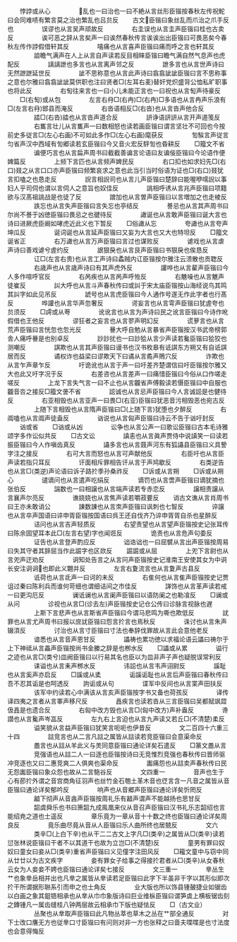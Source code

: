 <!-- { "loadSidebar": true } -->
　　悖誖或从心
　　
　　乱也一曰治也一曰不絶从言丝形臣锴按春秋左传祝鮀曰会同难啧有繁言莫之治也繁乱也吕贠反
　　古文臣锴曰象丝乱而爪治之爪手反也
　　
　　误谬也从言吴声顽故反
　　
　　右圭误也从言圭声臣锴曰桂也古卖反
　　
　　诶可恶之辞从言矣声一曰诶然春秋传言诶诶出出臣锴曰可畏恶矣今春秋左传作誖假借轩其反
　　
　　嘻痛也从言喜声臣锴曰痛而呼之言也轩其反
　　
　　詯瞻气满声在人上从言自声读若反目相睐臣锴曰瞻气满自然气息声也虎配反
　　
　　謧謧詍也多言也从言离声邻之反
　　
　　詍多言也从言世声诗曰无然詍詍延世反
　　
　　訿不思称意也从言此声诗曰翕翕訿訿臣锴曰言不思称事之意也尔雅曰翕翕訿訿莫供职也注曰贤者□(左耳右麦)替奸党炽盛背公恤私旷职事也将此反
　　
　　右匋往来言也一曰小儿未能正言也一曰祝也从言匋声待豪反
　　□(右匋)或从包
　　
　　左言右冄□(右冉)□(右冉)□多语也从言冉声乐浪有□(左言右冄)邯县而淹反
　　
　　右沓语相反□(右沓)也从言沓声他合反
　　
　　誻□(右沓)誻也从言沓声道合反
　　
　　訮诤语訮訮从言开声逷笺反
　　
　　右巂言壮儿从言巂声一曰数相怒也读若画臣锴曰谓言坚壮不可回也今按前史多従言□(左心右画)不可如此多作□(左心右画)麾获反
　　
　　訇騃言声従言匀省声汉中西域有訇郷读若玄臣锴曰今又音火宏反駍訇也昏耕反
　　□籀文不省
　　
　　谝便巧言也从言扁声周书曰截截善谝言论语曰友谝佞臣锴曰今论语作便婢篇反
　　
　　上频下言匹也从言频声婢民反
　　
　　右口扣也如求妇先□(右口)叕之从言口口亦声臣锴曰频繁哀求之意也此当引当时俗语为证也□(右口)叕犹言扣嗑之也恳走反
　　
　　誽言相誽司也从言儿声臣锴曰楚辞曰能喔咿嚅誽以事妇人乎司伺也谓以言伺人之意旨也奴佳反
　　
　　誂相呼诱从言兆声臣锴曰项籍欲与汉髙祖誂战是也徒了反
　　
　　譄加也从言曽声臣锴曰以言増加之也走棱反
　　
　　詄忘也从言失声臣锴曰言失忘也亭结反
　　
　　諅忌也从言其声周书曰尔尚不諅于凶徳臣锴曰畏忌之也徤待反
　　
　　譀诞也从言敢声臣锴曰诞大言也诗曰进厥虎臣阚如哮虎近此义也下暂反
　　□俗譀从忘
　　
　　夸譀也从言夸声坤瓜反
　　
　　诞词诞也从言延声臣锴曰又妄为大言也又大也特坦反
　　□籀文诞省正
　　
　　右万譀也从言万声臣锴曰言过也谋败反
　　
　　谑戏也从言虐声诗曰善戏谑兮虗约反
　　
　　詪狠戾也从言艮声臣锴曰书狠戾也俟恳反
　　
　　讧□(左言右贵)也从言工声诗曰蟊贼内讧臣锴按尔雅注云溃散也贡聦反
　　
　　右歳声也从言歳声诗曰有其声虎外反
　　
　　讙哗也从言雚声臣锴曰今人多作喧呼官反
　　
　　右呙疾也从言呙声呼恠反
　　
　　右魋噪也从言魋声徒崔反
　　
　　訆大呼也从言斗声春秋传曰或訆于宋太庙臣锴按山海经说鸟其鸣其訆字如此见吊反
　　
　　諕号也从言虎臣锴曰今人通作号遂无作此字者也行髙反
　　
　　哗讙也从言华声忽奢反
　　
　　谔妄言也从言雩声臣锴曰犹虗夸也贠须反
　　□謣或从荂
　　
　　讹讹言也从言为声诗曰民之讹言臣锴曰今诗作吪假借也王他反
　　
　　谬狂者之妄言也从言翏声明幻反
　　
　　谎萝言也从言荒声臣锴曰言恍忽也忽光反
　　
　　謈大呼自勉从言暴省声臣锴按汉书武帝榜郭舎人痛呼謈是也别卓反
　　
　　訬訬扰也一曰訬狯从言少声读若毚臣锴曰狯狡也测嘲反
　　
　　諆欺也从言其声臣锴曰谩书也汉书枚皋有诋諆东方朔又有自诋諆居而反
　　
　　谲权诈也益梁曰谬欺天下曰谲从言矞声鵙穴反
　　
　　诈欺也从言乍声章乍反
　　
　　吁诡讹也从言于声一曰吁差齐楚谓信曰吁臣锴按尔雅又大也此又吁字况于反
　　
　　右差咨也从言差声一曰痛惜臣锴曰今俗从口作嗟走嗟反
　　
　　上龙下言失气言一曰不止也从言龖省声傅毅读若慑臣锴曰中自服也龖音呇之接反□籀文詟不省
　　
　　誋诚也从言忌声臣锴曰今人言诚誋是也健待反
　　
　　右亚相毁也从言亚声一曰畏□(右亚)臣锴曰犹恶音污相毁恶也宛古反
　　
　　上随下言相毁也从言隋声臣锴曰□(上随下言)犹堕也夕醉反
　　
　　右阘嗑也从言阘声徒盍反
　　
　　讻说也从言匈声臣锴曰诗云不告于讻吁封反
　　讻或省
　　□讻或从凶
　　
　　讼争也从言公声一曰歌讼臣锴曰古本毛诗雅颂字多作讼似共反
　　□古文讼
　　
　　謓恚也从言眞声贾侍中说謓笑一曰读若振臣锴曰今人作嗔齿真反
　　
　　讘多言也从言聂声河东有狐讘县臣锴曰义具謺字注之接反
　　
　　右可大言而怒也从言可声献他反
　　
　　右臣吁也从言臣声读若指只耳反
　　
　　讦面相斥罪相告讦从言于声鸠歇反
　　
　　右类逆告也从言□(类逆)声论语曰诉子路扵季孙桑祚反
　　□诉或从言朔
　　□诉或从朔心
　　
　　谴谪问也从言遣声吃绢反
　　
　　谪罚也从言啻声臣锴曰谪犹摘也张伯反
　　
　　諯数也一曰相譲也从言端声读若专赤恋反
　　
　　譲相责譲从言襄声尔亮反
　　
　　谯娆娆也从言焦声读若嚼菽要反
　　诮古文谯从言肖周书曰王亦未敢诮公
　　
　　諌数諌也从言朿声臣锴曰讽刺也七智反
　　
　　谇譲也从言卒声国语曰谇申胥臣锴按国语曰呉王还自伐齐乃谇申胥胥自杀也星醉反
　　
　　诘问也从言吉声轻质反
　　
　　右望责望也从言望声臣锴按史记张耳传曰陈余固望耳本此□(左言右望)字也闻诳反
　　
　　诡责也从言危声句委反
　　
　　证告也从言登声酌应反
　　
　　诎诰诎也一曰屈襞从言出声臣锴按周易曰失其守者其辞屈当作此誳字也区欻反
　　誳誳或从屈
　　
　　上夗下言尉也从言夗声迂劝反
　　
　　诇知处告言之从言冋声臣锴按史记淮南王安使其女为中诇长安注诇诇也即此义翾并反
　　
　　左言右夐流言也从言夐声古县反
　　
　　诋荷也从言氐声一曰诃的未反
　　
　　右隹何也从言隹声臣锴按史记贾诅过秦曰陈利兵而谁何苛细也谓细诘间之市佳反
　　
　　諽饰也从言革声读若戒一曰更沟厄反
　　
　　谰诋谰也从言阑声臣锴曰以语防阑之也勒飡反
　　□谰或从问
　　
　　诊视也从言□(诊去左)声臣锴按史记仓公传曰诊脉言视脉也遅
　　
　　上斯下言悲声也从言斯省声臣锴曰今谓马悲鸣为嘶也欺低反
　　
　　訧罪也从言尤声周书曰报以庻訧臣锴曰怨言扵言也焉秋反
　　
　　诛讨也从言朱声辍湏反
　　
　　讨治也从言寸臣锴曰寸法也奉辞伐罪故从言此会意他老反
　　
　　谙悉也从言音声恩甘反
　　
　　讄祷也累功徳以求福论语云讄曰祷尔于上下神祗从言畾声臣锴按尚书金縢之辞是也栁水反
　　□讄或从累
　　
　　谥行之迹也从言□(类兮)皿阙臣锴曰以行易其名也臣以为皿非声子声也疑脱误常利反
　　
　　诔谥也从言耒声桞水反
　　
　　讳誋也从言韦声诩尉反
　　
　　謑耻也从言奚声亦启反
　　□謑或从奊
　　
　　诟謑诟耻也从言后声臣锴曰春秋传曰吾不忍其诟是也呵透反
　　訽诟或从句
　　
　　谍军中反间也从言枼声田扶反
　　
　　该军中约读若心中满该从言亥声臣锴按字书又备也荷孩反
　　
　　译传译四夷之言者从言睪声移尺反
　　
　　譶疾言也读若沓从三言臣锴曰吴都赋飒歰伋譶是也遗合反
　　
　　右匈中改方毁也从言□(匈中改方)声补盎反
　　
　　谗譛也从言毚声岑嵓反
　　
　　左九右上言迫也从言九声读又若丘□(不清楚)柔反
　　
　　谥笑貌从言益声臣锴曰犹笑言呃呃也伊昔反
　　
　　文二百四十六重三十四
　　
　　誩竞言也从二言凡誩之属皆从誩读若竞臣锴曰会意渠命反
　　
　　譱言也从誩从羊此义与羙同意臣锴曰通论详矣石遣反
　　□篆文譱从言
　　
　　竞强语也从誩二人一曰逐也臣锴按诗曰无竞惟烈竞强也春秋传曰晋师驱冲竞逐也又曰二惠竞爽二人俱爽也渠命反
　　
　　讟痛怨也从誩卖声春秋传曰民无怨讟臣锴曰象众怨也故从二言駞谷反
　　
　　文四重一
　　
　　音声也生于心有莭扵外谓之音宫商角征羽声也丝竹金石匏土革木音也徔言含一凡音之属皆从音臣锴曰通论详矣郁吟反
　　
　　响声也从音郷声臣锴曰通论详矣忻罔反
　　
　　韽下彻声从音酓声臣锴按周礼乐有韽声谓声不能越扬也思甘反
　　
　　韶虞舜乐也书曰箫韶九成鳯凰来仪从音召声臣锴曰汉书礼乐志韶绍也言能绍尭之道也士遥反
　　
　　章乐竟为一章从音十十数之终也臣锴曰通论详矣周良反
　　
　　竟乐曲尽竟从音从人臣锴曰乐人曲所终也居兢反
　　
　　文六
　　
　　类辛□(上白下辛)也从干二二古文上字凡□(类辛)之属皆从□(类辛)读若愆张林说臣锴曰干者不以其道干也故为立岂□(不清楚)反
　　
　　童男有罪曰奴奴曰童女曰妾从□(类辛)重省声臣锴曰义见僮字注田风反
　　□籕文童中与窃中同从廿廿以为古文疾字
　　
　　妾有罪女子给事之得接扵君者从□(类辛)从女春秋云女为人妾妾不娉也臣锴曰通论详矣七接反
　　
　　文三重一
　　
　　丵丛生艹也象丵岳相并出也凡丵之属皆从丵读若足臣锴曰此字下半虽非干字以其形似即次扵干所谓据形聮系引而申之也士角反
　　
　　业大版也所以饰县锺皷捷业如锯齿以白画之象其鉏铻相承也从丵从巾巾象版诗曰巨业维枞臣锴曰谓笋虡上横板锯齿刻之鏄锺凡一属齿缝桂八钟两层故云相承巾下版也疑怯反
　　□（古文业）
　　
　　丛聚也从丵取声臣锴曰此凡物丛萃也草木之丛在艹部全通反
　　
　　对下士改口譍无方也従丵口寸臣锴曰有问则对非一方也张释之曰啬夫喋喋是也寸法度也会意得悔反
　　
